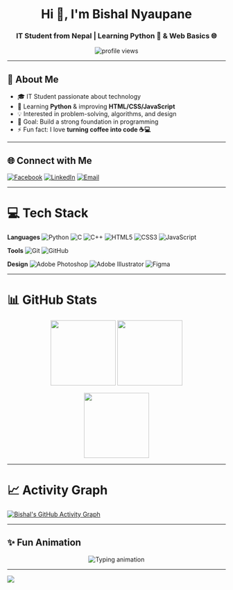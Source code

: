 <h1 align="center">Hi 👋, I'm Bishal Nyaupane</h1>
<h3 align="center">IT Student from Nepal | Learning Python 🐍 & Web Basics 🌐</h3>

<p align="center">
  <img src="https://komarev.com/ghpvc/?username=bishalnyaupane&label=Profile%20views&color=0e75b6&style=flat-square" alt="profile views" />
</p>

---

## 🚀 About Me
- 🎓 IT Student passionate about technology  
- 🐍 Learning **Python** & improving **HTML/CSS/JavaScript**  
- 💡 Interested in problem-solving, algorithms, and design  
- 🎯 Goal: Build a strong foundation in programming  
- ⚡ Fun fact: I love **turning coffee into code ☕💻**

---

## 🌐 Connect with Me
[![Facebook](https://img.shields.io/badge/Facebook-%231877F2.svg?style=for-the-badge&logo=Facebook&logoColor=white)](https://facebook.com/bishal.nyaupane.12) 
[![LinkedIn](https://img.shields.io/badge/LinkedIn-%230077B5.svg?style=for-the-badge&logo=linkedin&logoColor=white)](https://linkedin.com/in/bishal-nyaupane-3367462a6) 
[![Email](https://img.shields.io/badge/Email-D14836?style=for-the-badge&logo=gmail&logoColor=white)](mailto:bishalnyaupane99@gmail.com) 

---

# 💻 Tech Stack
**Languages**
![Python](https://img.shields.io/badge/Python-%2314354C.svg?style=for-the-badge&logo=python&logoColor=white)
![C](https://img.shields.io/badge/C-%2300599C.svg?style=for-the-badge&logo=c&logoColor=white)
![C++](https://img.shields.io/badge/C++-%2300599C.svg?style=for-the-badge&logo=c%2B%2B&logoColor=white)
![HTML5](https://img.shields.io/badge/HTML5-%23E34F26.svg?style=for-the-badge&logo=html5&logoColor=white)
![CSS3](https://img.shields.io/badge/CSS3-%231572B6.svg?style=for-the-badge&logo=css3&logoColor=white)
![JavaScript](https://img.shields.io/badge/JavaScript-%23323330.svg?style=for-the-badge&logo=javascript&logoColor=%23F7DF1E)

**Tools**
![Git](https://img.shields.io/badge/Git-%23F05033.svg?style=for-the-badge&logo=git&logoColor=white)
![GitHub](https://img.shields.io/badge/GitHub-%23121011.svg?style=for-the-badge&logo=github&logoColor=white)

**Design**
![Adobe Photoshop](https://img.shields.io/badge/Adobe%20Photoshop-%2331A8FF.svg?style=for-the-badge&logo=adobe%20photoshop&logoColor=white)
![Adobe Illustrator](https://img.shields.io/badge/Adobe%20Illustrator-%23FF9A00.svg?style=for-the-badge&logo=adobe%20illustrator&logoColor=white)
![Figma](https://img.shields.io/badge/Figma-%23F24E1E.svg?style=for-the-badge&logo=figma&logoColor=white)

---

# 📊 GitHub Stats
<p align="center">
<img src="https://github-readme-stats.vercel.app/api?username=bishalnyaupane&theme=tokyonight&show_icons=true&count_private=true" height="150px"/>
<img src="https://github-readme-streak-stats.herokuapp.com/?user=bishalnyaupane&theme=tokyonight" height="150px"/>
</p>

<p align="center">
<img src="https://github-readme-stats.vercel.app/api/top-langs/?username=bishalnyaupane&theme=tokyonight&layout=compact" height="150px"/>
</p>

---

# 📈 Activity Graph
[![Bishal's GitHub Activity Graph](https://github-readme-activity-graph.vercel.app/graph?username=bishalnyaupane&theme=tokyo-night&hide_border=true)](https://github.com/ashutosh00710/github-readme-activity-graph)

---

## ✨ Fun Animation
<p align="center">
  <img src="https://readme-typing-svg.demolab.com?font=Fira+Code&size=22&duration=3000&pause=1000&color=00F7FF&center=true&vCenter=true&width=500&lines=Learning+Python+and+Web+Basics;Exploring+Programming;Building+Logic+and+Design+Skills" alt="Typing animation" />
</p>

---

[![](https://visitcount.itsvg.in/api?id=bishalnyaupane&icon=0&color=0)](https://visitcount.itsvg.in)
